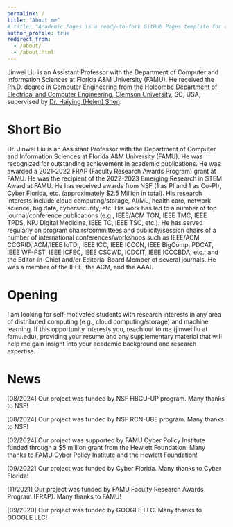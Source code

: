 ```yaml
---
permalink: /
title: "About me"
# title: "Academic Pages is a ready-to-fork GitHub Pages template for academic personal websites"
author_profile: true
redirect_from: 
  - /about/
  - /about.html
---
```


Jinwei Liu is an Assistant Professor with the Department of Computer and Information Sciences at Florida A&M University (FAMU). He received the Ph.D. degree in Computer Engineering from the [Holcombe Department of Electrical and Computer Engineering, Clemson University](https://www.clemson.edu/cecas/departments/ece/), SC, USA, supervised by [Dr. Haiying (Helen) Shen](https://www.cs.virginia.edu/~hs6ms/). 

Short Bio
======
Dr. Jinwei Liu is an Assistant Professor with the Department of Computer and Information Sciences at Florida A&M University (FAMU). He was recognized for outstanding achievement in academic publications. He was awarded a 2021-2022 FRAP (Faculty Research Awards Program) grant at FAMU. He was the recipient of the 2022-2023 Emerging Research in STEM Award at FAMU. He has received awards from NSF (1 as PI and 1 as Co-PI), Cyber Florida, etc. (approximately $2.5 Million in total). His research interests include cloud computing/storage, AI/ML, health care, network science, big data, cybersecurity, etc. His work has led to a number of top journal/conference publications (e.g., IEEE/ACM TON, IEEE TMC, IEEE TPDS, NPJ Digital Medicine, IEEE TC, IEEE TSC, etc.). He has served regularly on program chairs/committees and publicity/session chairs of a number of international conferences/workshops such as IEEE/ACM CCGRID, ACM/IEEE IoTDI, IEEE ICC, IEEE ICCCN, IEEE BigComp, PDCAT, IEEE WF-PST, IEEE ICFEC, IEEE CSCWD, ICDCIT, IEEE ICCCBDA, etc., and the Editor-in-Chief and/or Editorial Board Member of several journals. He was a member of the IEEE, the ACM, and the AAAI.

Opening
======
I am looking for self-motivated students with research interests in any area of distributed computing (e.g., cloud computing/storage) and machine learning. If this opportunity interests you, reach out to me (jinwei.liu at famu.edu), providing your resume and any supplementary material that will help me gain insight into your academic background and research expertise.

News
======
[08/2024] Our project was funded by NSF HBCU-UP program. Many thanks to NSF!

[08/2024] Our project was funded by NSF RCN-UBE program. Many thanks to NSF!

[02/2024] Our project was supported by FAMU Cyber Policy Institute funded through a $5 million grant from the Hewlett Foundation. Many thanks to FAMU Cyber Policy Institute and the Hewlett Foundation!

[09/2022] Our project was funded by Cyber Florida. Many thanks to Cyber Florida!

[11/2021] Our project was funded by FAMU Faculty Research Awards Program (FRAP). Many thanks to FAMU!

[09/2020] Our project was funded by GOOGLE LLC. Many thanks to GOOGLE LLC!



